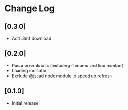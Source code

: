# Change Log

## [0.3.0]

- Add .3mf download

## [0.2.0]

- Parse error details (including filename and line number)
- Loading indicator
- Exclude @jscad node module to speed up refresh

## [0.1.0]

- Initial release
